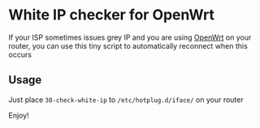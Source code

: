 # White IP checker for OpenWrt

If your ISP sometimes issues grey IP and you are using [OpenWrt](https://openwrt.org/) on your router, you can use this tiny script to automatically reconnect when this occurs 

## Usage
Just place ``30-check-white-ip`` to ``/etc/hotplug.d/iface/`` on your router

Enjoy!
